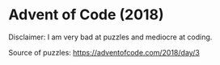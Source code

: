 # Advent of Code (2018)

Disclaimer: I am very bad at puzzles and mediocre at coding.

Source of puzzles: https://adventofcode.com/2018/day/3
